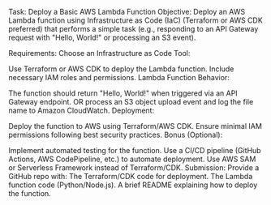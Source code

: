 Task: Deploy a Basic AWS Lambda Function
Objective:
Deploy an AWS Lambda function using Infrastructure as Code (IaC) (Terraform or AWS CDK preferred) that performs a simple task (e.g., responding to an API Gateway request with "Hello, World!" or processing an S3 event).

Requirements:
Choose an Infrastructure as Code Tool:

Use Terraform or AWS CDK to deploy the Lambda function.
Include necessary IAM roles and permissions.
Lambda Function Behavior:

The function should return "Hello, World!" when triggered via an API Gateway endpoint.
OR process an S3 object upload event and log the file name to Amazon CloudWatch.
Deployment:

Deploy the function to AWS using Terraform/AWS CDK.
Ensure minimal IAM permissions following best security practices.
Bonus (Optional):

Implement automated testing for the function.
Use a CI/CD pipeline (GitHub Actions, AWS CodePipeline, etc.) to automate deployment.
Use AWS SAM or Serverless Framework instead of Terraform/CDK.
Submission:
Provide a GitHub repo with:
The Terraform/CDK code for deployment.
The Lambda function code (Python/Node.js).
A brief README explaining how to deploy the function.
